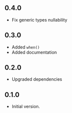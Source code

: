 ## 0.4.0

- Fix generic types nullability

## 0.3.0

- Added `when()`
- Added documentation

## 0.2.0

- Upgraded dependencies

## 0.1.0

- Initial version.
